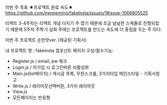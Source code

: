이번 주 목표 ★프로젝트 완료 속도★
https://github.com/ireneeming/fakeInsta/issues/1#issue-1066805525

리액트 3-4주차는 리액트 개념 다지기 주 였기 때문에 조금 널널한 스케줄로 진행되었기 때문에 5주차 주특기 심화 주에는 프로젝트를 만드는 속도에 더 중점을 두는 주 이다. 


이번 주 프로젝트 
순한맛ver. (제공된 기획서) 



내 프로젝트 명 : fakeinsta 
컴포넌트 페이지 구성/필수기능: 


* Register.js / email, pw 체크
* Login.js / 미가입 시 로그인버튼 비활성화
* Main.js(list페이지) / 게시글 목록, 무한스크롤, 3가지타입 메인스타일 - 기획서참고 
* Write.js / 레이아웃선택버튼, 3가지 레이아웃 
* View.js 
* 모든페이지는 반응형 
